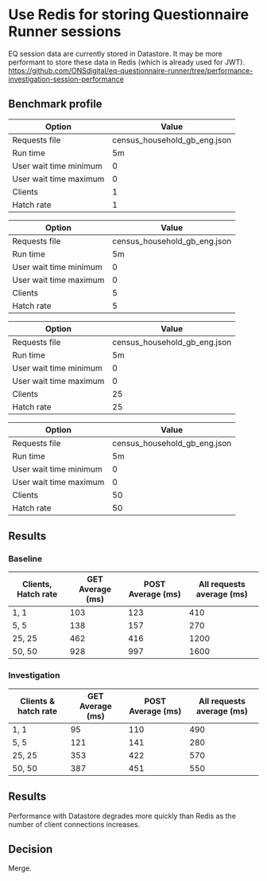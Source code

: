 # Use Redis for storing Questionnaire Runner sessions

EQ session data are currently stored in Datastore. It may be more performant to store these data in Redis (which is already used for JWT).
https://github.com/ONSdigital/eq-questionnaire-runner/tree/performance-investigation-session-performance

## Benchmark profile

| Option | Value |
|--------|-------|
| Requests file | census_household_gb_eng.json |
| Run time | 5m |
| User wait time minimum | 0 |
| User wait time maximum | 0 |
| Clients | 1 |
| Hatch rate | 1 |

| Option | Value |
|--------|-------|
| Requests file | census_household_gb_eng.json |
| Run time | 5m |
| User wait time minimum | 0 |
| User wait time maximum | 0 |
| Clients | 5 |
| Hatch rate | 5 |

| Option | Value |
|--------|-------|
| Requests file | census_household_gb_eng.json |
| Run time | 5m |
| User wait time minimum | 0 |
| User wait time maximum | 0 |
| Clients | 25 |
| Hatch rate | 25 |

| Option | Value |
|--------|-------|
| Requests file | census_household_gb_eng.json |
| Run time | 5m |
| User wait time minimum | 0 |
| User wait time maximum | 0 |
| Clients | 50 |
| Hatch rate | 50 |

## Results

### Baseline

| Clients, Hatch rate | GET Average (ms) | POST Average (ms) | All requests average (ms) |
|---------------------|------------------|-------------------|---------------------------|
| 1, 1 | 103 | 123 | 410 |
| 5, 5 | 138 | 157 | 270 |
| 25, 25 | 462 | 416 | 1200 |
| 50, 50 | 928 | 997 | 1600 |

### Investigation

| Clients & hatch rate | GET Average (ms) | POST Average (ms) | All requests average (ms) |
|----------------------|------------------|-------------------|---------------------------|
| 1, 1 | 95 | 110 | 490 |
| 5, 5 | 121 | 141 | 280 |
| 25, 25 | 353 | 422 | 570 |
| 50, 50 | 387 | 451 | 550 |

## Results

Performance with Datastore degrades more quickly than Redis as the number of client connections increases.

## Decision

Merge.
